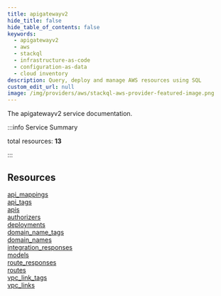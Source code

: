 ```yaml
---
title: apigatewayv2
hide_title: false
hide_table_of_contents: false
keywords:
  - apigatewayv2
  - aws
  - stackql
  - infrastructure-as-code
  - configuration-as-data
  - cloud inventory
description: Query, deploy and manage AWS resources using SQL
custom_edit_url: null
image: /img/providers/aws/stackql-aws-provider-featured-image.png
---
```


The apigatewayv2 service documentation.

:::info Service Summary

<div class="row">
<div class="providerDocColumn">
<span>total resources:&nbsp;<b>13</b></span><br />
</div>
</div>

:::

## Resources
<div class="row">
<div class="providerDocColumn">
<a href="/providers/aws/apigatewayv2/api_mappings/">api_mappings</a><br />
<a href="/providers/aws/apigatewayv2/api_tags/">api_tags</a><br />
<a href="/providers/aws/apigatewayv2/apis/">apis</a><br />
<a href="/providers/aws/apigatewayv2/authorizers/">authorizers</a><br />
<a href="/providers/aws/apigatewayv2/deployments/">deployments</a><br />
<a href="/providers/aws/apigatewayv2/domain_name_tags/">domain_name_tags</a><br />
<a href="/providers/aws/apigatewayv2/domain_names/">domain_names</a>
</div>
<div class="providerDocColumn">
<a href="/providers/aws/apigatewayv2/integration_responses/">integration_responses</a><br />
<a href="/providers/aws/apigatewayv2/models/">models</a><br />
<a href="/providers/aws/apigatewayv2/route_responses/">route_responses</a><br />
<a href="/providers/aws/apigatewayv2/routes/">routes</a><br />
<a href="/providers/aws/apigatewayv2/vpc_link_tags/">vpc_link_tags</a><br />
<a href="/providers/aws/apigatewayv2/vpc_links/">vpc_links</a>
</div>
</div>
